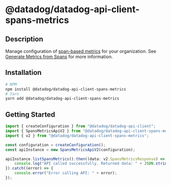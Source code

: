 # @datadog/datadog-api-client-spans-metrics

## Description

Manage configuration of [span-based metrics](https://app.datadoghq.com/apm/traces/generate-metrics) for your organization. See [Generate Metrics from Spans](https://docs.datadoghq.com/tracing/trace_pipeline/generate_metrics/) for more information.

## Installation

```sh
# NPM
npm install @datadog/datadog-api-client-spans-metrics
# Yarn
yarn add @datadog/datadog-api-client-spans-metrics
```

## Getting Started
```ts
import { createConfiguration } from "@datadog/datadog-api-client";
import { SpansMetricsApiV2 } from "@datadog/datadog-api-client-spans-metrics";
import { v2 } from "@datadog/datadog-api-client-spans-metrics";

const configuration = createConfiguration();
const apiInstance = new SpansMetricsApiV2(configuration);

apiInstance.listSpansMetrics().then((data: v2.SpansMetricsResponse) => {
    console.log("API called successfully. Returned data: " + JSON.stringify(data));
}).catch((error) => {
    console.error("Error calling API: " + error);
});
```